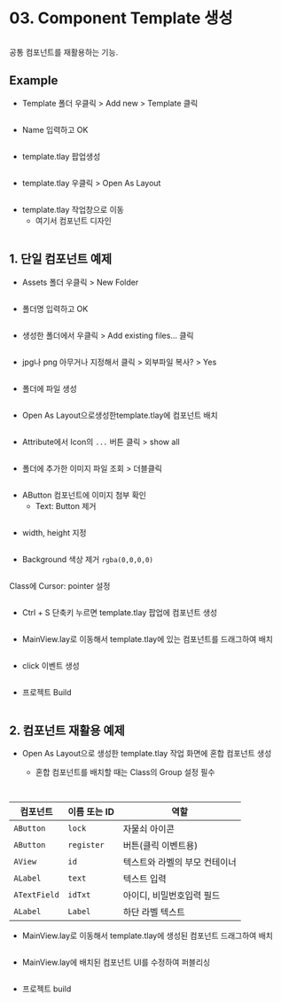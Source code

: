 # 03. Component Template 생성

<figure><img src="../.gitbook/assets/image (173).png" alt=""><figcaption></figcaption></figure>

공통 컴포넌트를 재활용하는 기능.

## Example

* Template 폴더 우클릭 > Add new > Template 클릭

<div align="left"><figure><img src="../.gitbook/assets/image (155).png" alt=""><figcaption></figcaption></figure></div>



* Name 입력하고 OK

<div align="left"><figure><img src="../.gitbook/assets/image (156).png" alt=""><figcaption></figcaption></figure></div>



* template.tlay 팝업생성

<div align="left"><figure><img src="../.gitbook/assets/image (157).png" alt=""><figcaption></figcaption></figure></div>



* template.tlay 우클릭 > Open As Layout

<div align="left"><figure><img src="../.gitbook/assets/image (158).png" alt=""><figcaption></figcaption></figure></div>



* template.tlay 작업창으로 이동
  * 여기서 컴포넌트 디자인

<figure><img src="../.gitbook/assets/image (171).png" alt=""><figcaption></figcaption></figure>



## 1. 단일 컴포넌트 예제

* Assets 폴더 우클릭 > New Folder

<div align="left"><figure><img src="../.gitbook/assets/image (159).png" alt=""><figcaption></figcaption></figure></div>



* 폴더명  입력하고 OK

<div align="left"><figure><img src="../.gitbook/assets/image (160).png" alt=""><figcaption></figcaption></figure></div>



* 생성한 폴더에서 우클릭 > Add existing files... 클릭

<div align="left"><figure><img src="../.gitbook/assets/image (161).png" alt=""><figcaption></figcaption></figure></div>



* jpg나 png 아무거나 지정해서 클릭 > 외부파일 복사? > Yes

<div align="left"><figure><img src="../.gitbook/assets/image (172).png" alt=""><figcaption></figcaption></figure></div>



* 폴더에 파일 생성

<div align="left"><figure><img src="../.gitbook/assets/image (162).png" alt=""><figcaption></figcaption></figure></div>



* Open As Layout으로생성한template.tlay에 컴포넌트 배치

<figure><img src="../.gitbook/assets/image (163).png" alt=""><figcaption></figcaption></figure>



* Attribute에서 Icon의 `...` 버튼 클릭 > show all

<div align="left"><figure><img src="../.gitbook/assets/image (165).png" alt=""><figcaption></figcaption></figure></div>



* 폴더에 추가한 이미지 파일 조회 > 더블클릭

<div align="left"><figure><img src="../.gitbook/assets/image (164).png" alt=""><figcaption></figcaption></figure></div>



* AButton 컴포넌트에 이미지 첨부 확인&#x20;
  * Text: Button 제거

<div align="left"><figure><img src="../.gitbook/assets/image (166).png" alt=""><figcaption></figcaption></figure></div>



* width, height 지정

<div align="left"><figure><img src="../.gitbook/assets/image (167).png" alt=""><figcaption></figcaption></figure></div>



* Background 색상 제거  `rgba(0,0,0,0)`

<div align="left"><figure><img src="../.gitbook/assets/image (168).png" alt=""><figcaption></figcaption></figure></div>



Class에 Cursor: pointer 설정

<div align="left"><figure><img src="../.gitbook/assets/image (169).png" alt=""><figcaption></figcaption></figure></div>



* Ctrl + S 단축키 누르면 template.tlay 팝업에 컴포넌트 생성

<figure><img src="../.gitbook/assets/image (170).png" alt=""><figcaption></figcaption></figure>



* MainView.lay로 이동해서 template.tlay에 있는 컴포넌트를 드래그하여 배치

<div align="left"><figure><img src="../.gitbook/assets/화면 녹화 중 2025-07-21 133002.gif" alt=""><figcaption></figcaption></figure></div>



* click 이벤트 생성

<div align="left"><figure><img src="../.gitbook/assets/image (174).png" alt=""><figcaption></figcaption></figure></div>



* 프로젝트 Build

<div align="left"><figure><img src="../.gitbook/assets/화면 녹화 중 2025-07-21 135819.gif" alt=""><figcaption></figcaption></figure></div>

## 2. 컴포넌트 재활용 예제

*   Open As Layout으로 생성한 template.tlay 작업 화면에 혼합 컴포넌트 생성

    * 혼합 컴포넌트를 배치할 때는 Class의 Group 설정 필수

    <div align="left"><figure><img src="../.gitbook/assets/image (176).png" alt=""><figcaption></figcaption></figure></div>

<figure><img src="../.gitbook/assets/image (175).png" alt=""><figcaption></figcaption></figure>

| 컴포넌트         | 이름 또는 ID   | 역할               |
| ------------ | ---------- | ---------------- |
| `AButton`    | `lock`     | 자물쇠 아이콘          |
| `AButton`    | `register` | 버튼(클릭 이벤트용)      |
| `AView`      | `id`       | 텍스트와 라벨의 부모 컨테이너 |
| `ALabel`     | `text`     | 텍스트 입력           |
| `ATextField` | `idTxt`    | 아이디,  비밀번호입력 필드  |
| `ALabel`     | `Label`    | 하단 라벨 텍스트        |



* MainView.lay로 이동해서 template.tlay에 생성된 컴포넌트 드래그하여 배치

<figure><img src="../.gitbook/assets/image (177).png" alt=""><figcaption></figcaption></figure>



* MainView.lay에 배치된 컴포넌트  UI를 수정하여 퍼블리싱

<figure><img src="../.gitbook/assets/image (181).png" alt=""><figcaption></figcaption></figure>



* 프로젝트 build

<figure><img src="../.gitbook/assets/image (1).png" alt=""><figcaption></figcaption></figure>
